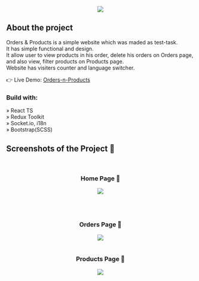 <div align='center'><img src='https://github.com/AltPerson/Orders-n-Products/assets/39427362/2e4f3e1d-3fb7-41b3-93db-b60945504e90'/></div>

<h2>About the project</h2>

<p>Orders & Products is a simple website which was maded as test-task.<br>
It has simple functional and design.<br> 
It allow user to view products in his order, delete his orders on Orders page, and also view, filter products on Products page.<br>
Website has visiters counter and language switcher.
</p>

👉 Live Demo: <a href='https://orders-n-products.netlify.app/'>Orders-n-Products</a>

<h3>Build with:</h3>

» React TS <br>
» Redux Toolkit <br>
» Socket.io, i18n <br>
» Bootstrap(SCSS) <br>


<h2>Screenshots of the Project 📸</h2>

<br>
<h3 align='center'>Home Page 🏡</h3>

<div align='center'>
<img src='https://github.com/AltPerson/Orders-n-Products/assets/39427362/421301ee-1ff4-4d49-b9d7-6fe356d29523'/>
</div>

<br><br>
<h3 align='center'>Orders Page 📄</h3>

<div align='center'>
<img src='https://github.com/AltPerson/Orders-n-Products/assets/39427362/9adcc857-141f-4af9-a96d-8f6962ca8512'/>

<br>
<br>
<h3 align='center'>Products Page 📄</h3>

<div align='center'>
<img src='https://github.com/AltPerson/Orders-n-Products/assets/39427362/2b602fef-ab47-4b6d-abcf-4ea50270dad1'/>

